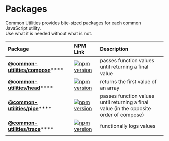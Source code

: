 # Packages

Common Utilities provides bite-sized packages for each common JavaScript utility.   
Use what it is needed without what is not.

| Package | NPM Link | Description |
| :--- | :--- | :--- |
| [**@common-utilities/compose**](https://github.com/yowainwright/common-utilities/blob/master/packages/compose)\*\*\*\* | [![npm version](https://camo.githubusercontent.com/1ed535ffe63517f039bb4a9d748804a62e95be144004da8e5257871588abb31a/68747470733a2f2f62616467652e667572792e696f2f6a732f253430636f6d6d6f6e2d7574696c6974696573253246636f6d706f73652e737667)](https://badge.fury.io/js/%40common-utilities%2Fcompose) | passes function values until returning a final value |
| [**@common-utilities/head**](https://github.com/yowainwright/common-utilities/blob/master/packages/head)\*\*\*\* | [![npm version](https://camo.githubusercontent.com/cbda9b793cc68e38e838d07c98860e276aa4604bffe4563f64e187f43c6c39f7/68747470733a2f2f62616467652e667572792e696f2f6a732f253430636f6d6d6f6e2d7574696c6974696573253246686561642e737667)](https://badge.fury.io/js/%40common-utilities%2Fhead) | returns the first value of an array |
| [**@common-utilities/pipe**](https://github.com/yowainwright/common-utilities/blob/master/packages/pipe)\*\*\*\* | [![npm version](https://camo.githubusercontent.com/05cd3627ca0e7a4aae3977f755cbc5c907bc75a69e08d9396e9a987e57625065/68747470733a2f2f62616467652e667572792e696f2f6a732f253430636f6d6d6f6e2d7574696c6974696573253246706970652e737667)](https://badge.fury.io/js/%40common-utilities%2Fpipe) | passes function values until returning a final value  \(in the opposite order of compose\) |
| [**@common-utilities/trace**](https://github.com/yowainwright/common-utilities/blob/master/packages/trace)\*\*\*\* | [![npm version](https://camo.githubusercontent.com/76d6f0d9dcf0ef9cab8d149f661a87fc73c83eb11a0f70096cb557e2892c8b87/68747470733a2f2f62616467652e667572792e696f2f6a732f253430636f6d6d6f6e2d7574696c697469657325324674726163652e737667)](https://badge.fury.io/js/%40common-utilities%2Ftrace) | functionally logs values |
|  |  |  |



